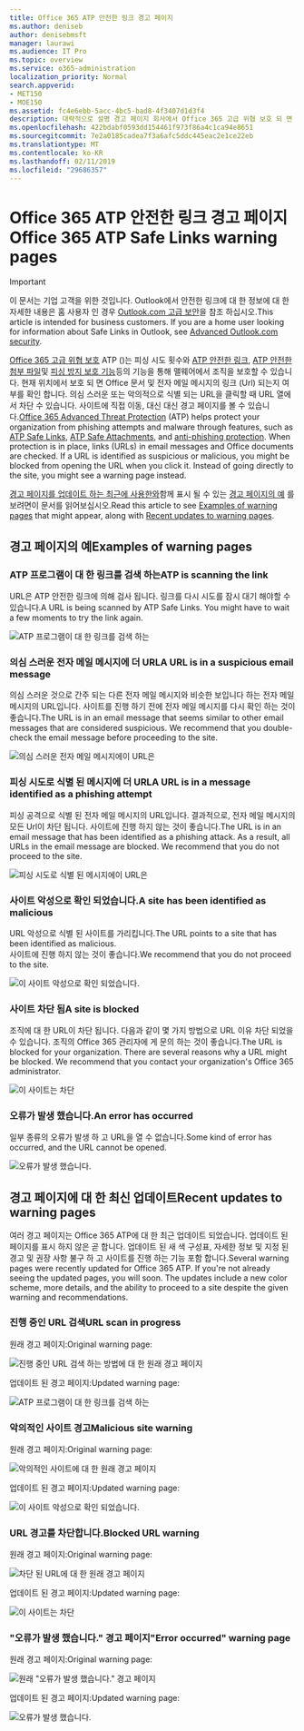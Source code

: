 ```yaml
---
title: Office 365 ATP 안전한 링크 경고 페이지
ms.author: deniseb
author: denisebmsft
manager: laurawi
ms.audience: IT Pro
ms.topic: overview
ms.service: o365-administration
localization_priority: Normal
search.appverid:
- MET150
- MOE150
ms.assetid: fc4e6ebb-5acc-4bc5-bad8-4f3407d1d3f4
description: 대략적으로 설명 경고 페이지 회사에서 Office 365 고급 위협 보호 되 면 표시 될 수 있습니다.
ms.openlocfilehash: 422bdabf0593dd154461f973f86a4c1ca94e8651
ms.sourcegitcommit: 7e2a0185cadea7f3a6afc5ddc445eac2e1ce22eb
ms.translationtype: MT
ms.contentlocale: ko-KR
ms.lasthandoff: 02/11/2019
ms.locfileid: "29686357"
---
```

# <a name="office-365-atp-safe-links-warning-pages"></a><span data-ttu-id="13887-103">Office 365 ATP 안전한 링크 경고 페이지</span><span class="sxs-lookup"><span data-stu-id="13887-103">Office 365 ATP Safe Links warning pages</span></span>

> [!IMPORTANT]
> <span data-ttu-id="13887-p101">이 문서는 기업 고객을 위한 것입니다. Outlook에서 안전한 링크에 대 한 정보에 대 한 자세한 내용은 홈 사용자 인 경우 [Outlook.com 고급 보안](https://support.office.com/article/advanced-outlook-com-security-for-office-365-subscribers-882d2243-eab9-4545-a58a-b36fee4a46e2)을 참조 하십시오.</span><span class="sxs-lookup"><span data-stu-id="13887-p101">This article is intended for business customers. If you are a home user looking for information about Safe Links in Outlook, see [Advanced Outlook.com security](https://support.office.com/article/advanced-outlook-com-security-for-office-365-subscribers-882d2243-eab9-4545-a58a-b36fee4a46e2).</span></span>

<span data-ttu-id="13887-p102">[Office 365 고급 위협 보호](office-365-atp.md) ATP ()는 피싱 시도 횟수와 [ATP 안전한 링크](atp-safe-links.md), [ATP 안전한 첨부 파일](atp-safe-attachments.md)및 [피싱 방지 보호 기능](anti-phishing-protection.md)등의 기능을 통해 맬웨어에서 조직을 보호할 수 있습니다. 현재 위치에서 보호 되 면 Office 문서 및 전자 메일 메시지의 링크 (Url) 되는지 여부를 확인 합니다. 의심 스러운 또는 악의적으로 식별 되는 URL을 클릭할 때 URL 열에서 차단 수 있습니다. 사이트에 직접 이동, 대신 대신 경고 페이지를 볼 수 있습니다.</span><span class="sxs-lookup"><span data-stu-id="13887-p102">[Office 365 Advanced Threat Protection](office-365-atp.md) (ATP) helps protect your organization from phishing attempts and malware through features, such as [ATP Safe Links](atp-safe-links.md), [ATP Safe Attachments](atp-safe-attachments.md), and [anti-phishing protection](anti-phishing-protection.md). When protection is in place, links (URLs) in email messages and Office documents are checked. If a URL is identified as suspicious or malicious, you might be blocked from opening the URL when you click it. Instead of going directly to the site, you might see a warning page instead.</span></span> 
  
<span data-ttu-id="13887-110">[경고 페이지를 업데이트 하는 최근에 사용한와](atp-safe-links-warning-pages.md#updates)함께 표시 될 수 있는 [경고 페이지의 예](atp-safe-links-warning-pages.md#examples) 를 보려면이 문서를 읽어보십시오.</span><span class="sxs-lookup"><span data-stu-id="13887-110">Read this article to see [Examples of warning pages](atp-safe-links-warning-pages.md#examples) that might appear, along with [Recent updates to warning pages](atp-safe-links-warning-pages.md#updates).</span></span>
  
## <a name="examples-of-warning-pages"></a><span data-ttu-id="13887-111">경고 페이지의 예</span><span class="sxs-lookup"><span data-stu-id="13887-111">Examples of warning pages</span></span>

### <a name="atp-is-scanning-the-link"></a><span data-ttu-id="13887-112">ATP 프로그램이 대 한 링크를 검색 하는</span><span class="sxs-lookup"><span data-stu-id="13887-112">ATP is scanning the link</span></span>

<span data-ttu-id="13887-p103">URL은 ATP 안전한 링크에 의해 검사 됩니다. 링크를 다시 시도를 잠시 대기 해야할 수 있습니다.</span><span class="sxs-lookup"><span data-stu-id="13887-p103">A URL is being scanned by ATP Safe Links. You might have to wait a few moments to try the link again.</span></span>

![ATP 프로그램이 대 한 링크를 검색 하는](media/ee8dd5ed-6b91-4248-b054-12b719e8d0ed.png)

### <a name="a-url-is-in-a-suspicious-email-message"></a><span data-ttu-id="13887-116">의심 스러운 전자 메일 메시지에 더 URL</span><span class="sxs-lookup"><span data-stu-id="13887-116">A URL is in a suspicious email message</span></span>

<span data-ttu-id="13887-p104">의심 스러운 것으로 간주 되는 다른 전자 메일 메시지와 비슷한 보입니다 하는 전자 메일 메시지의 URL입니다. 사이트를 진행 하기 전에 전자 메일 메시지를 다시 확인 하는 것이 좋습니다.</span><span class="sxs-lookup"><span data-stu-id="13887-p104">The URL is in an email message that seems similar to other email messages that are considered suspicious. We recommend that you double-check the email message before proceeding to the site.</span></span>

![의심 스러운 전자 메일 메시지에이 URL은](media/33f57923-23e3-4b0f-838b-6ad589ba897b.png)

### <a name="a-url-is-in-a-message-identified-as-a-phishing-attempt"></a><span data-ttu-id="13887-120">피싱 시도로 식별 된 메시지에 더 URL</span><span class="sxs-lookup"><span data-stu-id="13887-120">A URL is in a message identified as a phishing attempt</span></span>

<span data-ttu-id="13887-p105">피싱 공격으로 식별 된 전자 메일 메시지의 URL입니다. 결과적으로, 전자 메일 메시지의 모든 Url이 차단 됩니다. 사이트에 진행 하지 않는 것이 좋습니다.</span><span class="sxs-lookup"><span data-stu-id="13887-p105">The URL is in an email message that has been identified as a phishing attack. As a result, all URLs in the email message are blocked. We recommend that you do not proceed to the site.</span></span>

![피싱 시도로 식별 된 메시지에이 URL은](media/6e544a28-0604-4821-aba6-d5a57bb917e5.png)

### <a name="a-site-has-been-identified-as-malicious"></a><span data-ttu-id="13887-125">사이트 악성으로 확인 되었습니다.</span><span class="sxs-lookup"><span data-stu-id="13887-125">A site has been identified as malicious</span></span>

<span data-ttu-id="13887-126">URL 악성으로 식별 된 사이트를 가리킵니다.</span><span class="sxs-lookup"><span data-stu-id="13887-126">The URL points to a site that has been identified as malicious.</span></span>  <br/> <span data-ttu-id="13887-127">사이트에 진행 하지 않는 것이 좋습니다.</span><span class="sxs-lookup"><span data-stu-id="13887-127">We recommend that you do not proceed to the site.</span></span>

![이 사이트 악성으로 확인 되었습니다.](media/058883c8-23f0-4672-9c1c-66b084796177.png)

### <a name="a-site-is-blocked"></a><span data-ttu-id="13887-129">사이트 차단 됨</span><span class="sxs-lookup"><span data-stu-id="13887-129">A site is blocked</span></span>

<span data-ttu-id="13887-p106">조직에 대 한 URL이 차단 됩니다. 다음과 같이 몇 가지 방법으로 URL 이유 차단 되었을 수 있습니다. 조직의 Office 365 관리자에 게 문의 하는 것이 좋습니다.</span><span class="sxs-lookup"><span data-stu-id="13887-p106">The URL is blocked for your organization. There are several reasons why a URL might be blocked. We recommend that you contact your organization's Office 365 administrator.</span></span>

![이 사이트는 차단](media/6b4bda2d-a1e6-419e-8b10-588e83c3af3f.png)

### <a name="an-error-has-occurred"></a><span data-ttu-id="13887-134">오류가 발생 했습니다.</span><span class="sxs-lookup"><span data-stu-id="13887-134">An error has occurred</span></span>

<span data-ttu-id="13887-135">일부 종류의 오류가 발생 하 고 URL을 열 수 없습니다.</span><span class="sxs-lookup"><span data-stu-id="13887-135">Some kind of error has occurred, and the URL cannot be opened.</span></span>

![오류가 발생 했습니다.](media/2f7465a4-1cf4-4c1c-b7d4-3c07e4b795b4.png)

## <a name="recent-updates-to-warning-pages"></a><span data-ttu-id="13887-137">경고 페이지에 대 한 최신 업데이트</span><span class="sxs-lookup"><span data-stu-id="13887-137">Recent updates to warning pages</span></span>

<span data-ttu-id="13887-p107">여러 경고 페이지는 Office 365 ATP에 대 한 최근 업데이트 되었습니다. 업데이트 된 페이지를 표시 하지 않은 곧 합니다. 업데이트 된 새 색 구성표, 자세한 정보 및 지정 된 경고 및 권장 사항 불구 하 고 사이트를 진행 하는 기능 포함 합니다.</span><span class="sxs-lookup"><span data-stu-id="13887-p107">Several warning pages were recently updated for Office 365 ATP. If you're not already seeing the updated pages, you will soon. The updates include a new color scheme, more details, and the ability to proceed to a site despite the given warning and recommendations.</span></span>

### <a name="url-scan-in-progress"></a><span data-ttu-id="13887-141">진행 중인 URL 검색</span><span class="sxs-lookup"><span data-stu-id="13887-141">URL scan in progress</span></span>

<span data-ttu-id="13887-142">원래 경고 페이지:</span><span class="sxs-lookup"><span data-stu-id="13887-142">Original warning page:</span></span>

![진행 중인 URL 검색 하는 방법에 대 한 원래 경고 페이지](media/04368763-763f-43d6-94a4-a48291d36893.png)

<span data-ttu-id="13887-144">업데이트 된 경고 페이지:</span><span class="sxs-lookup"><span data-stu-id="13887-144">Updated warning page:</span></span>

![ATP 프로그램이 대 한 링크를 검색 하는](media/ee8dd5ed-6b91-4248-b054-12b719e8d0ed.png)

### <a name="malicious-site-warning"></a><span data-ttu-id="13887-146">악의적인 사이트 경고</span><span class="sxs-lookup"><span data-stu-id="13887-146">Malicious site warning</span></span>

<span data-ttu-id="13887-147">원래 경고 페이지:</span><span class="sxs-lookup"><span data-stu-id="13887-147">Original warning page:</span></span>

![악의적인 사이트에 대 한 원래 경고 페이지](media/b9efda09-6dd8-46ef-82cb-56e4d538b8f5.png)

<span data-ttu-id="13887-149">업데이트 된 경고 페이지:</span><span class="sxs-lookup"><span data-stu-id="13887-149">Updated warning page:</span></span>

![이 사이트 악성으로 확인 되었습니다.](media/058883c8-23f0-4672-9c1c-66b084796177.png)

### <a name="blocked-url-warning"></a><span data-ttu-id="13887-151">URL 경고를 차단합니다.</span><span class="sxs-lookup"><span data-stu-id="13887-151">Blocked URL warning</span></span>

<span data-ttu-id="13887-152">원래 경고 페이지:</span><span class="sxs-lookup"><span data-stu-id="13887-152">Original warning page:</span></span>

![차단 된 URL에 대 한 원래 경고 페이지](media/3d6ba028-30bf-45fc-958e-d3aad3defc83.png)

<span data-ttu-id="13887-154">업데이트 된 경고 페이지:</span><span class="sxs-lookup"><span data-stu-id="13887-154">Updated warning page:</span></span>

![이 사이트는 차단](media/6b4bda2d-a1e6-419e-8b10-588e83c3af3f.png)

### <a name="error-occurred-warning-page"></a><span data-ttu-id="13887-156">"오류가 발생 했습니다." 경고 페이지</span><span class="sxs-lookup"><span data-stu-id="13887-156">"Error occurred" warning page</span></span>

<span data-ttu-id="13887-157">원래 경고 페이지:</span><span class="sxs-lookup"><span data-stu-id="13887-157">Original warning page:</span></span>

![원래 "오류가 발생 했습니다." 경고 페이지](media/9aaa4383-2f23-48be-bdaa-8efbcb2acc70.png)

<span data-ttu-id="13887-159">업데이트 된 경고 페이지:</span><span class="sxs-lookup"><span data-stu-id="13887-159">Updated warning page:</span></span>

![오류가 발생 했습니다.](media/2f7465a4-1cf4-4c1c-b7d4-3c07e4b795b4.png)
   
